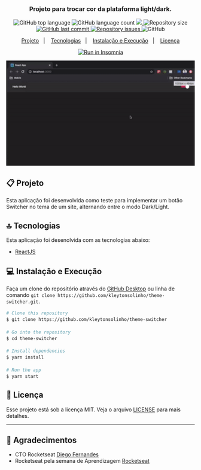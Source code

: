 <h3 align="center">
  Projeto para trocar cor da plataforma light/dark.
</h3>

<p align="center">
  <img alt="GitHub top language" src="https://img.shields.io/github/languages/top/kleytonsolinho/theme-switcher">
  
  <img alt="GitHub language count" src="https://img.shields.io/github/languages/count/kleytonsolinho/theme-switcher">
  
  <a href="https://www.codacy.com/manual/kleytonsolinho/theme-switcher?    utm_source=github.com&amp;utm_medium=referral&amp;utm_content=engividal/tobehero&amp;utm_campaign=Badge_Grade">
  <img src="https://api.codacy.com/project/badge/Grade/af7ef38b79414492844663ebbbf4e21b"/>
  </a>
  
  <img alt="Repository size" src="https://img.shields.io/github/repo-size/kleytonsolinho/theme-switcher">
  
  <a href="https://github.com/engividal/tobehero/commits/master">
    <img alt="GitHub last commit" src="https://img.shields.io/github/last-commit/kleytonsolinho/theme-switcher">
  </a>
  
  <a href="https://github.com/engividal/tobehero/issues">
    <img alt="Repository issues" src="https://img.shields.io/github/issues/kleytonsolinho/theme-switcher">
  </a>
  
  <img alt="GitHub" src="https://img.shields.io/github/license/kleytonsolinho/theme-switcher">
</p>

<p align="center">
  <a href="#%EF%B8%8F-projeto">Projeto</a>&nbsp;&nbsp;&nbsp;|&nbsp;&nbsp;&nbsp;
  <a href="#-tecnologias">Tecnologias</a>&nbsp;&nbsp;&nbsp;|&nbsp;&nbsp;&nbsp;
  <a href="#-instalação-execução-e-desenvolvimento">Instalação e Execução</a>&nbsp;&nbsp;&nbsp;|&nbsp;&nbsp;&nbsp;
  <a href="#-licença">Licença</a>
</p>

<p id="insomniaButton" align="center">
  <a href="https://insomnia.rest/images/run.svg)](https://insomnia.rest/run/?label=Tobehero%20API&uri=https%3A%2F%2Fraw.githubusercontent.com%2Fengividal%2Ftobehero%2Fmaster%2Finsomnia.json" target="_blank"><img src="https://insomnia.rest/images/run.svg" alt="Run in Insomnia"></a>
</p>

<img alt="Layout" width="900px" src=".github/tema-switcher.gif" />

## 📋 Projeto

 Esta aplicação foi desenvolvida como teste para implementar um botão Switcher no tema de um site, alternando entre o modo Dark/Light.

## 🔝 Tecnologias

Esta aplicação foi desenolvida com as tecnologias abaixo:

- [ReactJS](https://reactjs.org/)


## 💻 Instalação e Execução

Faça um clone do repositório através do [GitHub Desktop](https://desktop.github.com/) ou linha de comando `git clone https://github.com/kleytonsolinho/theme-switcher.git`.

```bash
# Clone this repository
$ git clone https://github.com/kleytonsolinho/theme-switcher

# Go into the repository
$ cd theme-switcher

# Install dependencies
$ yarn install

# Run the app
$ yarn start
```

## 📝 Licença

Esse projeto está sob a licença MIT. Veja o arquivo [LICENSE](https://github.com/kleytonsolinho/theme-switcher/blob/master/LICENSE) para mais detalhes.

---

## 🙏 Agradecimentos 

- CTO Rocketseat [Diego Fernandes](https://github.com/diego3g)
- Rocketseat pela semana de Aprendizagem [Rocketseat](https://github.com/rocketseat)
